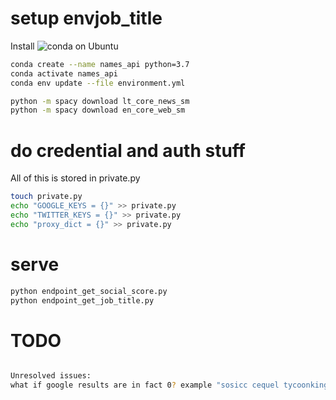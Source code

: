 # setup envjob_title

Install ![conda on Ubuntu](https://www.digitalocean.com/community/tutorials/how-to-install-anaconda-on-ubuntu-18-04-quickstart)

``` bash
conda create --name names_api python=3.7
conda activate names_api
conda env update --file environment.yml

python -m spacy download lt_core_news_sm
python -m spacy download en_core_web_sm

```

# do credential and auth stuff

All of this is stored in private.py
``` bash
touch private.py
echo "GOOGLE_KEYS = {}" >> private.py
echo "TWITTER_KEYS = {}" >> private.py
echo "proxy_dict = {}" >> private.py
```

# serve
``` bash
python endpoint_get_social_score.py
python endpoint_get_job_title.py

```

# TODO

``` bash

Unresolved issues:
what if google results are in fact 0? example "sosicc cequel tycoonkingz"

```
